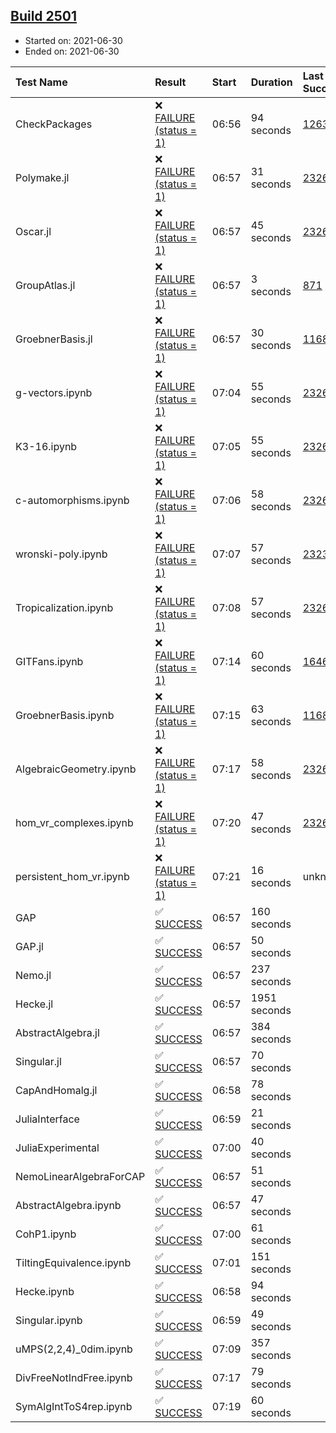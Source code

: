 ## [Build 2501](https://oscarci.mathematik.uni-kl.de/job/oscar-stable/2501/)

* Started on: 2021-06-30
* Ended on: 2021-06-30

| Test Name    | Result | Start | Duration | Last Success | First Failure |
|:-------------|:-------|:------|:---------|:-------------|:--------------|
| CheckPackages | ❌ [FAILURE (status = 1)](https://oscarci.mathematik.uni-kl.de/job/oscar-stable/2501/artifact/logs/build-2501/CheckPackages.log) | 06:56 | 94 seconds | [1263](https://oscarci.mathematik.uni-kl.de/job/oscar-stable/1263/) | [1264](https://oscarci.mathematik.uni-kl.de/job/oscar-stable/1264/) |
| Polymake.jl | ❌ [FAILURE (status = 1)](https://oscarci.mathematik.uni-kl.de/job/oscar-stable/2501/artifact/logs/build-2501/Polymake.jl.log) | 06:57 | 31 seconds | [2326](https://oscarci.mathematik.uni-kl.de/job/oscar-stable/2326/) | [2327](https://oscarci.mathematik.uni-kl.de/job/oscar-stable/2327/) |
| Oscar.jl | ❌ [FAILURE (status = 1)](https://oscarci.mathematik.uni-kl.de/job/oscar-stable/2501/artifact/logs/build-2501/Oscar.jl.log) | 06:57 | 45 seconds | [2326](https://oscarci.mathematik.uni-kl.de/job/oscar-stable/2326/) | [2327](https://oscarci.mathematik.uni-kl.de/job/oscar-stable/2327/) |
| GroupAtlas.jl | ❌ [FAILURE (status = 1)](https://oscarci.mathematik.uni-kl.de/job/oscar-stable/2501/artifact/logs/build-2501/GroupAtlas.jl.log) | 06:57 | 3 seconds | [871](https://oscarci.mathematik.uni-kl.de/job/oscar-stable/871/) | [872](https://oscarci.mathematik.uni-kl.de/job/oscar-stable/872/) |
| GroebnerBasis.jl | ❌ [FAILURE (status = 1)](https://oscarci.mathematik.uni-kl.de/job/oscar-stable/2501/artifact/logs/build-2501/GroebnerBasis.jl.log) | 06:57 | 30 seconds | [1168](https://oscarci.mathematik.uni-kl.de/job/oscar-stable/1168/) | [1169](https://oscarci.mathematik.uni-kl.de/job/oscar-stable/1169/) |
| g-vectors.ipynb | ❌ [FAILURE (status = 1)](https://oscarci.mathematik.uni-kl.de/job/oscar-stable/2501/artifact/logs/build-2501/g-vectors.ipynb.log) | 07:04 | 55 seconds | [2326](https://oscarci.mathematik.uni-kl.de/job/oscar-stable/2326/) | [2327](https://oscarci.mathematik.uni-kl.de/job/oscar-stable/2327/) |
| K3-16.ipynb | ❌ [FAILURE (status = 1)](https://oscarci.mathematik.uni-kl.de/job/oscar-stable/2501/artifact/logs/build-2501/K3-16.ipynb.log) | 07:05 | 55 seconds | [2326](https://oscarci.mathematik.uni-kl.de/job/oscar-stable/2326/) | [2327](https://oscarci.mathematik.uni-kl.de/job/oscar-stable/2327/) |
| c-automorphisms.ipynb | ❌ [FAILURE (status = 1)](https://oscarci.mathematik.uni-kl.de/job/oscar-stable/2501/artifact/logs/build-2501/c-automorphisms.ipynb.log) | 07:06 | 58 seconds | [2326](https://oscarci.mathematik.uni-kl.de/job/oscar-stable/2326/) | [2327](https://oscarci.mathematik.uni-kl.de/job/oscar-stable/2327/) |
| wronski-poly.ipynb | ❌ [FAILURE (status = 1)](https://oscarci.mathematik.uni-kl.de/job/oscar-stable/2501/artifact/logs/build-2501/wronski-poly.ipynb.log) | 07:07 | 57 seconds | [2323](https://oscarci.mathematik.uni-kl.de/job/oscar-stable/2323/) | [2324](https://oscarci.mathematik.uni-kl.de/job/oscar-stable/2324/) |
| Tropicalization.ipynb | ❌ [FAILURE (status = 1)](https://oscarci.mathematik.uni-kl.de/job/oscar-stable/2501/artifact/logs/build-2501/Tropicalization.ipynb.log) | 07:08 | 57 seconds | [2326](https://oscarci.mathematik.uni-kl.de/job/oscar-stable/2326/) | [2327](https://oscarci.mathematik.uni-kl.de/job/oscar-stable/2327/) |
| GITFans.ipynb | ❌ [FAILURE (status = 1)](https://oscarci.mathematik.uni-kl.de/job/oscar-stable/2501/artifact/logs/build-2501/GITFans.ipynb.log) | 07:14 | 60 seconds | [1646](https://oscarci.mathematik.uni-kl.de/job/oscar-stable/1646/) | [1647](https://oscarci.mathematik.uni-kl.de/job/oscar-stable/1647/) |
| GroebnerBasis.ipynb | ❌ [FAILURE (status = 1)](https://oscarci.mathematik.uni-kl.de/job/oscar-stable/2501/artifact/logs/build-2501/GroebnerBasis.ipynb.log) | 07:15 | 63 seconds | [1168](https://oscarci.mathematik.uni-kl.de/job/oscar-stable/1168/) | [1169](https://oscarci.mathematik.uni-kl.de/job/oscar-stable/1169/) |
| AlgebraicGeometry.ipynb | ❌ [FAILURE (status = 1)](https://oscarci.mathematik.uni-kl.de/job/oscar-stable/2501/artifact/logs/build-2501/AlgebraicGeometry.ipynb.log) | 07:17 | 58 seconds | [2326](https://oscarci.mathematik.uni-kl.de/job/oscar-stable/2326/) | [2327](https://oscarci.mathematik.uni-kl.de/job/oscar-stable/2327/) |
| hom_vr_complexes.ipynb | ❌ [FAILURE (status = 1)](https://oscarci.mathematik.uni-kl.de/job/oscar-stable/2501/artifact/logs/build-2501/hom_vr_complexes.ipynb.log) | 07:20 | 47 seconds | [2326](https://oscarci.mathematik.uni-kl.de/job/oscar-stable/2326/) | [2327](https://oscarci.mathematik.uni-kl.de/job/oscar-stable/2327/) |
| persistent_hom_vr.ipynb | ❌ [FAILURE (status = 1)](https://oscarci.mathematik.uni-kl.de/job/oscar-stable/2501/artifact/logs/build-2501/persistent_hom_vr.ipynb.log) | 07:21 | 16 seconds | unknown | unknown |
| GAP | ✅ [SUCCESS](https://oscarci.mathematik.uni-kl.de/job/oscar-stable/2501/artifact/logs/build-2501/GAP.log) | 06:57 | 160 seconds |  |  |
| GAP.jl | ✅ [SUCCESS](https://oscarci.mathematik.uni-kl.de/job/oscar-stable/2501/artifact/logs/build-2501/GAP.jl.log) | 06:57 | 50 seconds |  |  |
| Nemo.jl | ✅ [SUCCESS](https://oscarci.mathematik.uni-kl.de/job/oscar-stable/2501/artifact/logs/build-2501/Nemo.jl.log) | 06:57 | 237 seconds |  |  |
| Hecke.jl | ✅ [SUCCESS](https://oscarci.mathematik.uni-kl.de/job/oscar-stable/2501/artifact/logs/build-2501/Hecke.jl.log) | 06:57 | 1951 seconds |  |  |
| AbstractAlgebra.jl | ✅ [SUCCESS](https://oscarci.mathematik.uni-kl.de/job/oscar-stable/2501/artifact/logs/build-2501/AbstractAlgebra.jl.log) | 06:57 | 384 seconds |  |  |
| Singular.jl | ✅ [SUCCESS](https://oscarci.mathematik.uni-kl.de/job/oscar-stable/2501/artifact/logs/build-2501/Singular.jl.log) | 06:57 | 70 seconds |  |  |
| CapAndHomalg.jl | ✅ [SUCCESS](https://oscarci.mathematik.uni-kl.de/job/oscar-stable/2501/artifact/logs/build-2501/CapAndHomalg.jl.log) | 06:58 | 78 seconds |  |  |
| JuliaInterface | ✅ [SUCCESS](https://oscarci.mathematik.uni-kl.de/job/oscar-stable/2501/artifact/logs/build-2501/JuliaInterface.log) | 06:59 | 21 seconds |  |  |
| JuliaExperimental | ✅ [SUCCESS](https://oscarci.mathematik.uni-kl.de/job/oscar-stable/2501/artifact/logs/build-2501/JuliaExperimental.log) | 07:00 | 40 seconds |  |  |
| NemoLinearAlgebraForCAP | ✅ [SUCCESS](https://oscarci.mathematik.uni-kl.de/job/oscar-stable/2501/artifact/logs/build-2501/NemoLinearAlgebraForCAP.log) | 06:57 | 51 seconds |  |  |
| AbstractAlgebra.ipynb | ✅ [SUCCESS](https://oscarci.mathematik.uni-kl.de/job/oscar-stable/2501/artifact/logs/build-2501/AbstractAlgebra.ipynb.log) | 06:57 | 47 seconds |  |  |
| CohP1.ipynb | ✅ [SUCCESS](https://oscarci.mathematik.uni-kl.de/job/oscar-stable/2501/artifact/logs/build-2501/CohP1.ipynb.log) | 07:00 | 61 seconds |  |  |
| TiltingEquivalence.ipynb | ✅ [SUCCESS](https://oscarci.mathematik.uni-kl.de/job/oscar-stable/2501/artifact/logs/build-2501/TiltingEquivalence.ipynb.log) | 07:01 | 151 seconds |  |  |
| Hecke.ipynb | ✅ [SUCCESS](https://oscarci.mathematik.uni-kl.de/job/oscar-stable/2501/artifact/logs/build-2501/Hecke.ipynb.log) | 06:58 | 94 seconds |  |  |
| Singular.ipynb | ✅ [SUCCESS](https://oscarci.mathematik.uni-kl.de/job/oscar-stable/2501/artifact/logs/build-2501/Singular.ipynb.log) | 06:59 | 49 seconds |  |  |
| uMPS(2,2,4)_0dim.ipynb | ✅ [SUCCESS](https://oscarci.mathematik.uni-kl.de/job/oscar-stable/2501/artifact/logs/build-2501/uMPS-2-2-4-_0dim.ipynb.log) | 07:09 | 357 seconds |  |  |
| DivFreeNotIndFree.ipynb | ✅ [SUCCESS](https://oscarci.mathematik.uni-kl.de/job/oscar-stable/2501/artifact/logs/build-2501/DivFreeNotIndFree.ipynb.log) | 07:17 | 79 seconds |  |  |
| SymAlgIntToS4rep.ipynb | ✅ [SUCCESS](https://oscarci.mathematik.uni-kl.de/job/oscar-stable/2501/artifact/logs/build-2501/SymAlgIntToS4rep.ipynb.log) | 07:19 | 60 seconds |  |  |
